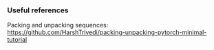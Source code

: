 ### Useful references

Packing and unpacking sequences: https://github.com/HarshTrivedi/packing-unpacking-pytorch-minimal-tutorial
